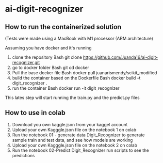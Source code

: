 # ai-digit-recognizer
## How to run the containerized solution
(Tests were made using a MacBook with M1 processor (ARM architecture)

Assuming you have docker and it's running

1. clone the repository Bash
git clone https://github.com/Juanda16/ai-digit-recognizer.git
2. go to docker folder Bash
git cd docker
3. Pull the base docker file Bash
docker pull juanarismendy/scikit_modified
4. build the container based on the Dockerfile Bash
docker build -t digit_recognizer .
5. run the container Bash
 docker run -it digit_recognizer

This lates step will start running the train.py and the predict.py files

## How to use in colab

1. Download you own kaggle.json from your kaggel account
2. Upload your own Kagggle.json file on the notebook 1 on colab
3. Run the notebook 01 - generate data  Digit_Recognizer to generate sample train and test data, and see how models are working
4. Upload your own Kagggle.json file on the notebook 2 on colab
5. Run the notebook 02-Predict  Digit_Recognizer run scripts to see the predictions


